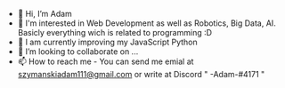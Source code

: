 - 👋 Hi, I’m Adam
- 👀 I'm interested in Web Development as well as Robotics, Big Data, AI. Basicly everything wich is related to programming :D
- 🌱 I am currently improving my JavaScript Python
- 💞️ I’m looking to collaborate on ...
- 📫 How to reach me - You can send me emial at szymanskiadam111@gmail.com or write at Discord 
" -Adam-#4171 "

<!---
Rig-21/Rig-21 is a ✨ special ✨ repository because its `README.md` (this file) appears on your GitHub profile.
You can click the Preview link to take a look at your changes.
--->
